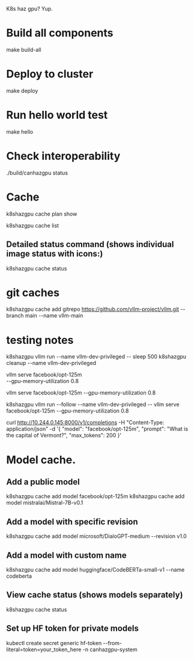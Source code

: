 K8s haz gpu? Yup.

# Build all components
make build-all

# Deploy to cluster  
make deploy

# Run hello world test
make hello

# Check interoperability
./build/canhazgpu status


# Cache

k8shazgpu cache plan show

k8shazgpu cache list

## Detailed status command (shows individual image status with icons:)
k8shazgpu cache status 

# git caches

k8shazgpu cache add gitrepo https://github.com/vllm-project/vllm.git --branch main --name vllm-main

# testing notes
k8shazgpu vllm run --name vllm-dev-privileged -- sleep 500
k8shazgpu cleanup --name vllm-dev-privileged

vllm serve facebook/opt-125m \
  --gpu-memory-utilization 0.8


vllm serve facebook/opt-125m --gpu-memory-utilization 0.8

k8shazgpu vllm run --follow --name vllm-dev-privileged -- vllm serve facebook/opt-125m --gpu-memory-utilization 0.8

curl http://10.244.0.145:8000/v1/completions   -H "Content-Type: application/json"   -d '{
    "model": "facebook/opt-125m",
    "prompt": "What is the capital of Vermont?",
    "max_tokens": 200
  }'


# Model cache.


## Add a public model
k8shazgpu cache add model facebook/opt-125m
k8shazgpu cache add model mistralai/Mistral-7B-v0.1

## Add a model with specific revision
k8shazgpu cache add model microsoft/DialoGPT-medium --revision v1.0

## Add a model with custom name
k8shazgpu cache add model huggingface/CodeBERTa-small-v1 --name codeberta

## View cache status (shows models separately)
k8shazgpu cache status

## Set up HF token for private models
kubectl create secret generic hf-token --from-literal=token=your_token_here -n canhazgpu-system


